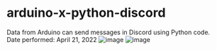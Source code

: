 # arduino-x-python-discord

Data from Arduino can send messages in Discord using Python code. <br>
Date performed: April 21, 2022
![image](https://user-images.githubusercontent.com/51940497/164477621-b3f506c0-e08d-4bf2-b276-27b3c1198915.png)
![image](https://user-images.githubusercontent.com/51940497/164478632-2eb57102-0092-46ad-9254-c96a9c198d74.png)
